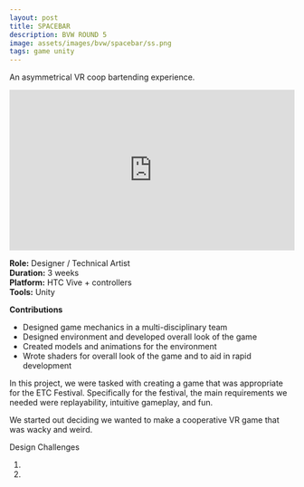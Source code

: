 ```yaml
---
layout: post
title: SPACEBAR
description: BVW ROUND 5
image: assets/images/bvw/spacebar/ss.png
tags: game unity
---
```


An asymmetrical VR coop bartending experience.

<style>.embed-container { position: relative; padding-bottom: 56.25%; height: 0; overflow: hidden; max-width: 100%; } .embed-container iframe, .embed-container object, .embed-container embed { position: absolute; top: 0; left: 0; width: 100%; height: 100%; }</style><div class='embed-container'><iframe src='https://www.youtube.com/embed//fJJ8DqYKe00' frameborder='0' allowfullscreen></iframe></div>

<p>
<b>Role:</b> Designer / Technical Artist<br>
<b>Duration:</b> 3 weeks<br>
<b>Platform:</b> HTC Vive + controllers<br>
<b>Tools:</b> Unity<br>
</p>

<p>
<b>Contributions</b><br>

- Designed game mechanics in a multi-disciplinary team
- Designed environment and developed overall look of the game
- Created models and animations for the environment
- Wrote shaders for overall look of the game and to aid in rapid development

In this project, we were tasked with creating a game that was appropriate for the ETC Festival. Specifically for the festival, the main requirements we needed were replayability, intuitive gameplay, and fun.

We started out deciding we wanted to make a cooperative VR game that was wacky and weird.
</p>


Design Challenges

1.
2.
